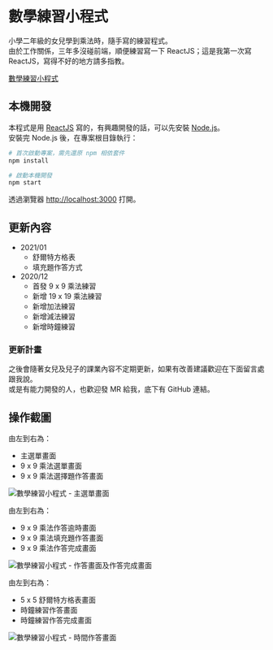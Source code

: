 # 數學練習小程式

小學二年級的女兒學到乘法時，隨手寫的練習程式。  
由於工作關係，三年多沒碰前端，順便練習寫一下 ReactJS；這是我第一次寫 ReactJS，寫得不好的地方請多指教。  

[數學練習小程式](https://math-exercise.johnwu.cc/)  

## 本機開發

本程式是用 [ReactJS](https://zh-hant.reactjs.org/docs/) 寫的，有興趣開發的話，可以先安裝 [Node.js](https://nodejs.org/en/)。  
安裝完 Node.js 後，在專案根目錄執行：  

```sh
# 首次啟動專案，需先還原 npm 相依套件
npm install

# 啟動本機開發
npm start
```

透過瀏覽器 [http://localhost:3000](http://localhost:3000) 打開。

## 更新內容

- 2021/01
  - 舒爾特方格表
  - 填充題作答方式
- 2020/12 
  - 首發 9 x 9 乘法練習
  - 新增 19 x 19 乘法練習
  - 新增加法練習
  - 新增減法練習
  - 新增時鐘練習

### 更新計畫

之後會隨著女兒及兒子的課業內容不定期更新，如果有改善建議歡迎在下面留言處跟我說。  
或是有能力開發的人，也歡迎發 MR 給我，底下有 GitHub 連結。 

## 操作截圖

由左到右為：  

- 主選單畫面
- 9 x 9 乘法選單畫面
- 9 x 9 乘法選擇題作答畫面

![數學練習小程式 - 主選單畫面](https://blog.johnwu.cc/images/b/57.png?v1)  

由左到右為：  

- 9 x 9 乘法作答逾時畫面
- 9 x 9 乘法填充題作答畫面
- 9 x 9 乘法作答完成畫面

![數學練習小程式 - 作答畫面及作答完成畫面](https://blog.johnwu.cc/images/b/58.png?v1)  

由左到右為：  

- 5 x 5 舒爾特方格表畫面
- 時鐘練習作答畫面
- 時鐘練習作答完成畫面

![數學練習小程式 - 時間作答畫面](https://blog.johnwu.cc/images/b/59.png?v1)  
